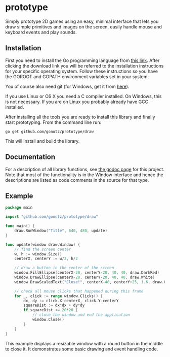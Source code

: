 prototype
=========

Simply prototype 2D games using an easy, minimal interface that lets you draw simple primitives and images on the screen, easily handle mouse and keyboard events and play sounds.

Installation
------------

First you need to install the Go programming language from [this link](https://golang.org/dl/). After clicking the download link you will be referred to the installation instructions for your specific operating system. Follow these instructions so you have the GOROOT and GOPATH environment variables set in your system.

You of course also need git (for Windows, get it from [here](https://git-scm.com/downloads)).

If you use Linux or OS X you need a C compiler installed. On Windows, this is not necessary. If you are on Linux you probably already have GCC installed.

After installing all the tools you are ready to install this library and finally start prototyping. From the command line run:

	go get github.com/gonutz/prototype/draw

This will install and build the library.

Documentation
-------------

For a description of all library functions, see [the godoc page](http://godoc.org/github.com/gonutz/prototype/draw) for this project. Note that most of the functionality is in the Window interface and hence the descriptions are listed as code comments in the source for that type.

Example
-------

```Go
package main

import "github.com/gonutz/prototype/draw"

func main() {
	draw.RunWindow("Title", 640, 480, update)
}

func update(window draw.Window) {
	// find the screen center
	w, h := window.Size()
	centerX, centerY := w/2, h/2

	// draw a button in the center of the screen
	window.FillEllipse(centerX-20, centerY-20, 40, 40, draw.DarkRed)
	window.DrawEllipse(centerX-20, centerY-20, 40, 40, draw.White)
	window.DrawScaledText("Close!", centerX-40, centerY+25, 1.6, draw.Green)

	// check all mouse clicks that happened during this frame
	for _, click := range window.Clicks() {
		dx, dy := click.X-centerX, click.Y-centerY
		squareDist := dx*dx + dy*dy
		if squareDist <= 20*20 {
			// close the window and end the application
			window.Close()
		}
	}
}
```
	
This example displays a resizable window with a round button in the middle to close it. It demonstrates some basic drawing and event handling code.